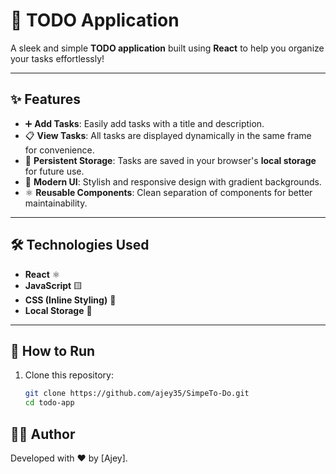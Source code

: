 # 📝 TODO Application  

A sleek and simple **TODO application** built using **React** to help you organize your tasks effortlessly!  

---

## ✨ Features  

- ➕ **Add Tasks**: Easily add tasks with a title and description.  
- 📋 **View Tasks**: All tasks are displayed dynamically in the same frame for convenience.  
- 💾 **Persistent Storage**: Tasks are saved in your browser's **local storage** for future use.  
- 🎨 **Modern UI**: Stylish and responsive design with gradient backgrounds.  
- ⚛️ **Reusable Components**: Clean separation of components for better maintainability.  

---

## 🛠️ Technologies Used  

- **React** ⚛️  
- **JavaScript** 🟨  
- **CSS (Inline Styling)** 🎨  
- **Local Storage** 💾  

---

## 🚀 How to Run  

1. Clone this repository:  
   ```bash  
   git clone https://github.com/ajey35/SimpeTo-Do.git
   cd todo-app  


## 👨‍💻 Author
Developed with ❤️ by [Ajey].